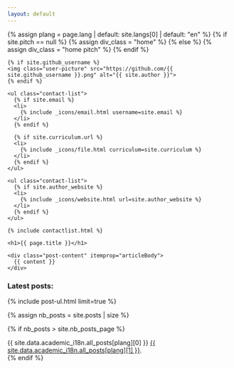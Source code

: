 ```yaml
---
layout: default
---
```


{% assign plang = page.lang | default: site.langs[0] | default: "en" %}
{% if site.pitch == null %}
  {% assign div_class = "home" %}
{% else %}
  {% assign div_class = "home pitch" %}
{% endif %}

<div class="about-col-wrapper">
  <div class="about-col about-col-1">

    {% if site.github_username %}
    <img class="user-picture" src="https://github.com/{{ site.github_username }}.png" alt="{{ site.author }}">
    {% endif %}

    <ul class="contact-list">
      {% if site.email %}
      <li>
        {% include _icons/email.html username=site.email %}
      </li>
      {% endif %}

      {% if site.curriculum.url %}
      <li>
        {% include _icons/file.html curriculum=site.curriculum %}
      </li>
      {% endif %}
    </ul>

    <ul class="contact-list">
      {% if site.author_website %}
      <li>
        {% include _icons/website.html url=site.author_website %}
      </li>
      {% endif %}
    </ul>

    {% include contactlist.html %}

  </div>
  <article class="about-col about-col-2" itemscope itemtype="http://schema.org/BlogPosting">

    <h1>{{ page.title }}</h1>

    <div class="post-content" itemprop="articleBody">
      {{ content }}
    </div>

  </article>
</div>


<div class="{{ div_class }}">
  <h3>Latest posts:</h3>

  {% include post-ul.html limit=true %}


  {% assign nb_posts = site.posts | size %}

  {% if nb_posts > site.nb_posts_page %}
  <div class="archive">
    {{ site.data.academic_i18n.all_posts[plang][0] }}
    <a href="{% include _i18n/link.html path="archive" %}">{{ site.data.academic_i18n.all_posts[plang][1] }}</a>.</div>
  {% endif %}

</div>